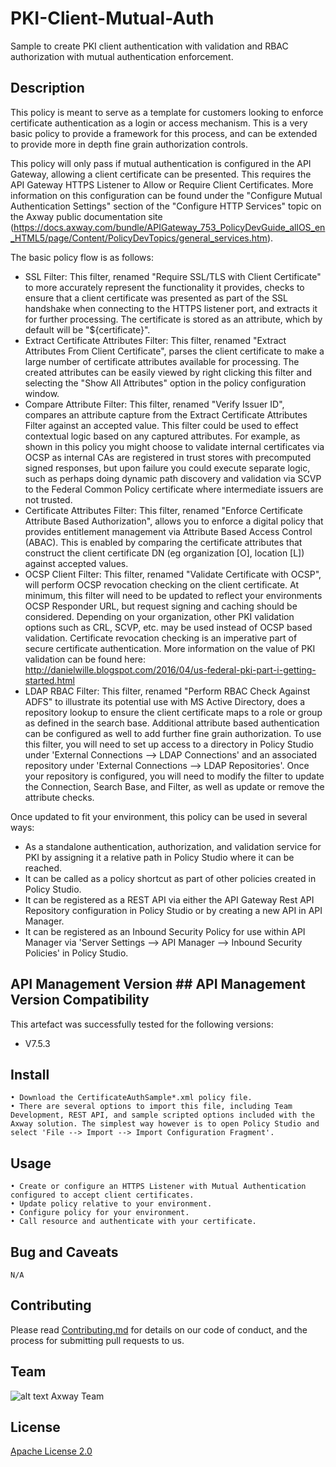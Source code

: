 # PKI-Client-Mutual-Auth
Sample to create PKI client authentication with validation and RBAC authorization with mutual authentication enforcement.

## Description

This policy is meant to serve as a template for customers looking to enforce certificate authentication as a login or access mechanism. This is a very basic policy to provide a framework for this process, and can be extended to provide more in depth fine grain authorization controls. 

This policy will only pass if mutual authentication is configured in the API Gateway, allowing a client certificate can be presented. This requires the API Gateway HTTPS Listener to Allow or Require Client Certificates. More information on this configuration can be found under the "Configure Mutual Authentication Settings" section of the "Configure HTTP Services" topic on the Axway public documentation site (https://docs.axway.com/bundle/APIGateway_753_PolicyDevGuide_allOS_en_HTML5/page/Content/PolicyDevTopics/general_services.htm).

The basic policy flow is as follows:

- SSL Filter: This filter, renamed "Require SSL/TLS with Client Certificate" to more accurately represent the functionality it provides, checks to ensure that a client certificate was presented as part of the SSL handshake when connecting to the HTTPS listener port, and extracts it for further processing. The certificate is stored as an attribute, which by default will be "${certificate}". 
- Extract Certificate Attributes Filter: This filter, renamed "Extract Attributes From Client Certificate", parses the client certificate to make a large number of certificate attributes available for processing. The created attributes can be easily viewed by right clicking this filter and selecting the "Show All Attributes" option in the policy configuration window.
- Compare Attribute Filter: This filter, renamed "Verify Issuer ID", compares an attribute capture from the Extract Certificate Attributes Filter against an accepted value. This filter could be used to effect contextual logic based on any captured attributes. For example, as shown in this policy you might choose to validate internal certificates via OCSP as internal CAs are registered in trust stores with precomputed signed responses, but upon failure you could execute separate logic, such as perhaps doing dynamic path discovery and validation via SCVP to the Federal Common Policy certificate where intermediate issuers are not trusted.
- Certificate Attributes Filter: This filter, renamed "Enforce Certificate Attribute Based Authorization", allows you to enforce a digital policy that provides entitlement management via Attribute Based Access Control (ABAC). This is enabled by comparing the certificate attributes that construct the client certificate DN (eg organization [O], location [L]) against accepted values.
- OCSP Client Filter: This filter, renamed "Validate Certificate with OCSP", will perform OCSP revocation checking on the client certificate. At minimum, this filter will need to be updated to reflect your environments OCSP Responder URL, but request signing and caching should be considered. Depending on your organization, other PKI validation options such as CRL, SCVP, etc. may be used instead of OCSP based validation. Certificate revocation checking is an imperative part of secure certificate authentication. More information on the value of PKI validation can be found here: http://danielwille.blogspot.com/2016/04/us-federal-pki-part-i-getting-started.html
- LDAP RBAC Filter: This filter, renamed "Perform RBAC Check Against ADFS" to illustrate its potential use with MS Active Directory, does a repository lookup to ensure the client certificate maps to a role or group as defined in the search base. Additional attribute based authentication can be configured as well to add further fine grain authorization. To use this filter, you will need to set up access to a directory in Policy Studio under 'External Connections --> LDAP Connections' and an associated repository under 'External Connections --> LDAP Repositories'. Once your repository is configured, you will need to modify the filter to update the Connection, Search Base, and Filter, as well as update or remove the attribute checks.

Once updated to fit your environment, this policy can be used in several ways:
- As a standalone authentication, authorization, and validation service for PKI by assigning it a relative path in Policy Studio where it can be reached.
- It can be called as a policy shortcut as part of other policies created in Policy Studio.
- It can be registered as a REST API via either the API Gateway Rest API Repository  configuration in Policy Studio or by creating a new API in API Manager.
- It can be registered as an Inbound Security Policy for use within API Manager via 'Server Settings --> API Manager --> Inbound Security Policies' in Policy Studio.

## API Management Version ## API Management Version Compatibility
This artefact was successfully tested for the following versions:
- V7.5.3


## Install

```
• Download the CertificateAuthSample*.xml policy file.
• There are several options to import this file, including Team Development, REST API, and sample scripted options included with the Axway solution. The simplest way however is to open Policy Studio and select 'File --> Import --> Import Configuration Fragment'.
```

## Usage

```
• Create or configure an HTTPS Listener with Mutual Authentication configured to accept client certificates.
• Update policy relative to your environment.
• Configure policy for your environment.
• Call resource and authenticate with your certificate.
```

## Bug and Caveats

```
N/A
```

## Contributing

Please read [Contributing.md](https://github.com/Axway-API-Management/Common/blob/master/Contributing.md) for details on our code of conduct, and the process for submitting pull requests to us.


## Team

![alt text][Axwaylogo] Axway Team

[Axwaylogo]: https://github.com/Axway-API-Management/Common/blob/master/img/AxwayLogoSmall.png  "Axway logo"


## License
[Apache License 2.0](/LICENSE)

